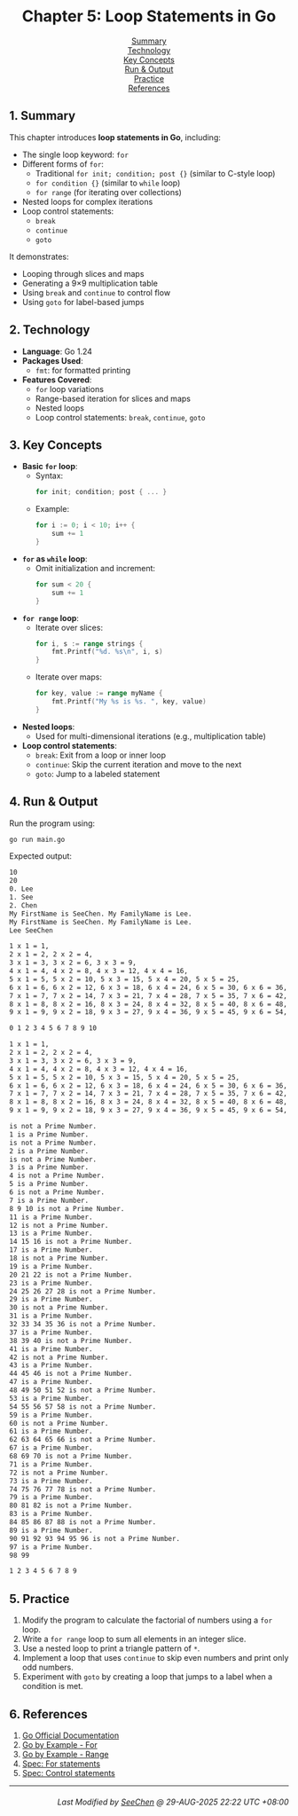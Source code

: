 <div align=center>

# Chapter 5: Loop Statements in Go

[Summary](#1-summary)</br>
[Technology](#2-technology)</br>
[Key Concepts](#3-key-concepts)</br>
[Run & Output](#4-run--output)</br>
[Practice](#5-practice)</br>
[References](#6-references)

</div>

## 1. Summary
This chapter introduces **loop statements in Go**, including:
- The single loop keyword: `for`
- Different forms of `for`:
    - Traditional `for init; condition; post {}` (similar to C-style loop)
    - `for condition {}` (similar to `while` loop)
    - `for range` (for iterating over collections)
- Nested loops for complex iterations
- Loop control statements:
    - `break`
    - `continue`
    - `goto`

It demonstrates:
- Looping through slices and maps
- Generating a 9×9 multiplication table
- Using `break` and `continue` to control flow
- Using `goto` for label-based jumps

## 2. Technology
- **Language**: Go 1.24
- **Packages Used**:
    - `fmt`: for formatted printing
- **Features Covered**:
    - `for` loop variations
    - Range-based iteration for slices and maps
    - Nested loops
    - Loop control statements: `break`, `continue`, `goto`

## 3. Key Concepts
- **Basic `for` loop**:
  - Syntax:  
    ```go
    for init; condition; post { ... }
    ```
  - Example:
    ```go
    for i := 0; i < 10; i++ {
        sum += 1
    }
    ```
- **`for` as `while` loop**:
  - Omit initialization and increment:
    ```go
    for sum < 20 {
        sum += 1
    }
    ```
- **`for range` loop**:
  - Iterate over slices:
    ```go
    for i, s := range strings {
        fmt.Printf("%d. %s\n", i, s)
    }
    ```
  - Iterate over maps:
    ```go
    for key, value := range myName {
        fmt.Printf("My %s is %s. ", key, value)
    }
    ```
- **Nested loops**:
  - Used for multi-dimensional iterations (e.g., multiplication table)
- **Loop control statements**:
  - `break`: Exit from a loop or inner loop
  - `continue`: Skip the current iteration and move to the next
  - `goto`: Jump to a labeled statement

## 4. Run & Output
Run the program using:
```bash
go run main.go
```

Expected output:
```bash
10
20
0. Lee
1. See
2. Chen
My FirstName is SeeChen. My FamilyName is Lee.
My FirstName is SeeChen. My FamilyName is Lee.
Lee SeeChen

1 x 1 = 1,
2 x 1 = 2, 2 x 2 = 4,
3 x 1 = 3, 3 x 2 = 6, 3 x 3 = 9,
4 x 1 = 4, 4 x 2 = 8, 4 x 3 = 12, 4 x 4 = 16,
5 x 1 = 5, 5 x 2 = 10, 5 x 3 = 15, 5 x 4 = 20, 5 x 5 = 25,
6 x 1 = 6, 6 x 2 = 12, 6 x 3 = 18, 6 x 4 = 24, 6 x 5 = 30, 6 x 6 = 36,
7 x 1 = 7, 7 x 2 = 14, 7 x 3 = 21, 7 x 4 = 28, 7 x 5 = 35, 7 x 6 = 42, 7 x 7 = 49,
8 x 1 = 8, 8 x 2 = 16, 8 x 3 = 24, 8 x 4 = 32, 8 x 5 = 40, 8 x 6 = 48, 8 x 7 = 56, 8 x 8 = 64,
9 x 1 = 9, 9 x 2 = 18, 9 x 3 = 27, 9 x 4 = 36, 9 x 5 = 45, 9 x 6 = 54, 9 x 7 = 63, 9 x 8 = 72, 9 x 9 = 81,

0 1 2 3 4 5 6 7 8 9 10

1 x 1 = 1,
2 x 1 = 2, 2 x 2 = 4,
3 x 1 = 3, 3 x 2 = 6, 3 x 3 = 9,
4 x 1 = 4, 4 x 2 = 8, 4 x 3 = 12, 4 x 4 = 16,
5 x 1 = 5, 5 x 2 = 10, 5 x 3 = 15, 5 x 4 = 20, 5 x 5 = 25,
6 x 1 = 6, 6 x 2 = 12, 6 x 3 = 18, 6 x 4 = 24, 6 x 5 = 30, 6 x 6 = 36,
7 x 1 = 7, 7 x 2 = 14, 7 x 3 = 21, 7 x 4 = 28, 7 x 5 = 35, 7 x 6 = 42, 7 x 7 = 49,
8 x 1 = 8, 8 x 2 = 16, 8 x 3 = 24, 8 x 4 = 32, 8 x 5 = 40, 8 x 6 = 48, 8 x 7 = 56,
9 x 1 = 9, 9 x 2 = 18, 9 x 3 = 27, 9 x 4 = 36, 9 x 5 = 45, 9 x 6 = 54,

is not a Prime Number.
1 is a Prime Number.
is not a Prime Number.
2 is a Prime Number.
is not a Prime Number.
3 is a Prime Number.
4 is not a Prime Number.
5 is a Prime Number.
6 is not a Prime Number.
7 is a Prime Number.
8 9 10 is not a Prime Number.
11 is a Prime Number.
12 is not a Prime Number.
13 is a Prime Number.
14 15 16 is not a Prime Number.
17 is a Prime Number.
18 is not a Prime Number.
19 is a Prime Number.
20 21 22 is not a Prime Number.
23 is a Prime Number.
24 25 26 27 28 is not a Prime Number.
29 is a Prime Number.
30 is not a Prime Number.
31 is a Prime Number.
32 33 34 35 36 is not a Prime Number.
37 is a Prime Number.
38 39 40 is not a Prime Number.
41 is a Prime Number.
42 is not a Prime Number.
43 is a Prime Number.
44 45 46 is not a Prime Number.
47 is a Prime Number.
48 49 50 51 52 is not a Prime Number.
53 is a Prime Number.
54 55 56 57 58 is not a Prime Number.
59 is a Prime Number.
60 is not a Prime Number.
61 is a Prime Number.
62 63 64 65 66 is not a Prime Number.
67 is a Prime Number.
68 69 70 is not a Prime Number.
71 is a Prime Number.
72 is not a Prime Number.
73 is a Prime Number.
74 75 76 77 78 is not a Prime Number.
79 is a Prime Number.
80 81 82 is not a Prime Number.
83 is a Prime Number.
84 85 86 87 88 is not a Prime Number.
89 is a Prime Number.
90 91 92 93 94 95 96 is not a Prime Number.
97 is a Prime Number.
98 99

1 2 3 4 5 6 7 8 9
```

## 5. Practice
1. Modify the program to calculate the factorial of numbers using a `for` loop.
2. Write a `for range` loop to sum all elements in an integer slice.
3. Use a nested loop to print a triangle pattern of `*`.
4. Implement a loop that uses `continue` to skip even numbers and print only odd numbers.
5. Experiment with `goto` by creating a loop that jumps to a label when a condition is met.

## 6. References
1. [Go Official Documentation](https://go.dev/doc/)
2. [Go by Example - For](https://gobyexample.com/for)
3. [Go by Example - Range](https://gobyexample.com/range)
4. [Spec: For statements](https://go.dev/ref/spec#For_statements)
5. [Spec: Control statements](https://go.dev/ref/spec#For_statements)

---
<div align="right">

###### *Last Modified by [SeeChen](https://github.com/SeeChen/) @ 29-AUG-2025 22:22 UTC +08:00*
</div>